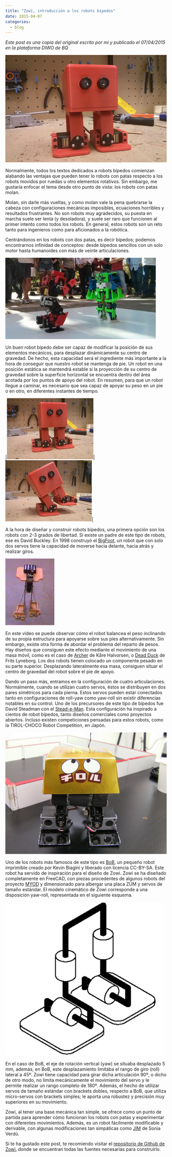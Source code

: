 ```yaml
---
title: "Zowi, introducción a los robots bípedos"
date: 2015-04-07
categories:
  - blog
---
```


*Este post es una copia del original escrito por mi y publicado el 07/04/2015 en la plataforma DIWO de BQ*

![zowi](/assets/images/zowi.jpg)

Normalmente, todos los textos dedicados a robots bípedos comienzan alabando las ventajas que pueden tener lo robots con patas respecto a los robots movidos por ruedas u otro elementos rotativos. Sin embargo, me gustaría enfocar el tema desde otro punto de vista: los robots con patas molan.

Molan, sin darle más vueltas, y como molan vale la pena quebrarse la cabeza con configuraciones mecánicas imposibles, ecuaciones horribles y resultados frustrantes. No son robots muy agradecidos, su puesta en marcha suele ser lenta (y desoladora), y suele ser raro que funcionen al primer intento como todos los robots. En general, estos robots son un reto tanto para ingenieros como para aficionados a la robótica.

Centrándonos en los robots con dos patas, es decir bípedos; podemos encontrarnos infinidad de conceptos: desde bípedos sencillos con un solo motor hasta humanoides con más de veinte articulaciones.

![DIWO 1](/assets/images/zowi-diwo1.jpg)

Un buen robot bípedo debe ser capaz de modificar la posición de sus elementos mecánicos, para desplazar dinámicamente su centro de gravedad. De hecho, esta capacidad será el ingrediente más importante a la hora de conseguir que nuestro robot se mantenga de pie. Un robot en una posición estática se mantendrá estable si la proyección de su centro de gravedad sobre la superficie horizontal se encuentra dentro del área acotada por los puntos de apoyo del robot. En resumen, para que un robot llegue a caminar, es necesario que sea capaz de apoyar su peso en un pie o en otro, en diferentes instantes de tiempo.

<style>td, th {border: none!important;}</style>
|![DIWO 2](/assets/images/zowi-diwo2.jpg)|![DIWO 3](/assets/images/zowi-diwo3.jpg)|

A la hora de diseñar y construir robots bípedos, una primera opción son los robots con 2-3 grados de libertad. Si existe un padre de este tipo de robots, ese es David Buckley. En 1998 construyó el [BigFoot](http://davidbuckley.net/DB/BigFoot/BigFoot.htm), un robot que con solo dos servos tiene la capacidad de moverse hacia delante, hacia atrás y realizar giros.

![DIWO 4](/assets/images/zowi-diwo4.jpg)

En este vídeo se puede observar cómo el robot balancea el peso inclinando de su propia estructura para apoyarse sobre sus pies alternativamente. Sin embargo, existe otra forma de abordar el problema del reparto de pesos. Hay diseños que consiguen este efecto mediante el movimiento de una masa móvil, como es el caso de [Archer](http://zentasrobots.com/) de Kåre Halvorsen, o [Dead Duck](http://letsmakerobots.com/robot/project/biped-walker-3-servos-dead-duck-walking) de Frits Lyneborg. Los dos robots tienen colocado un componente pesado en su parte superior. Desplazando lateralmente esa masa, consiguen situar el centro de gravedad del robot sobre el pie de apoyo.
	
Dando un paso más, entramos en la configuración de cuatro articulaciones. Normalmente, cuando se utilizan cuatro servos, éstos se distribuyen en dos pares simétricos para cada pierna. Estos servos pueden estar conectados tanto en configuraciones de roll-yaw como yaw-roll sin existir diferencias notables en su control. Uno de los precursores de este tipo de bípedos fue David Steadman con el [Stead-e-Man](http://davidbuckley.net/DB/inspired/Sted-e-Man.htm). Esta configuración ha inspirado a cientos de robot bípedos, tanto diseños comerciales como proyectos abiertos. Incluso existen competiciones pensadas para estos robots, como la TIROL-CHOCO Robot Competition, en Japón.

![DIWO 5](/assets/images/zowi-diwo5.jpg)

Uno de los robots más famosos de este tipo es [BoB](https://www.thingiverse.com/thing:43708), un pequeño robot imprimible creado por Kevin Biagini y liberado con licencia CC-BY-SA. Este robot ha servido de inspiración para el diseño de Zowi. Zowi se ha diseñado completamente en FreeCAD, con piezas procedentes de algunos robots del proyecto [MYOD](https://github.com/myod-robotics) y dimensionado para albergar una placa ZUM y servos de tamaño estándar. El modelo cinemático de Zowi corresponde a una disposición yaw-roll, representada en el siguiente esquema.

![DIWO 6](/assets/images/zowi-diwo6.jpg)

En el caso de BoB, el eje de rotación vertical (yaw) se situaba desplazado 5 mm, además, en BoB, este desplazamiento limitaba el rango de giro (roll) lateral a 45º. Zowi tiene capacidad para girar dicha articulación 90º, o dicho de otro modo, no limita mecánicamente el movimiento del servo y le permite realizar un rango completo de 180º. Además, el hecho de utilizar servos de tamaño estándar con brackets dobles, respecto a BoB, que utiliza micro-servos con brackets simples; le aporta una robustez y precisión muy superiores en su movimiento.

Zowi, al tener una base mecánica tan simple, se ofrece como un punto de partida para aprender cómo funcionan los robots con patas y experimentar con diferentes movimientos. Además, es un robot fácilmente modificable y derivable, con algunas modificaciones tan simpáticas como [JIM](https://web.archive.org/web/20180216195947/http://diwo.bq.com/en/jim-cc-by-sa/) de Sonia Verdú.

Si te ha gustado este post, te recomiendo visitar el [repositorio de Github de Zowi](https://www.github.com/javierih/zowi), donde se encuentran todas las fuentes necesarias para construirlo.